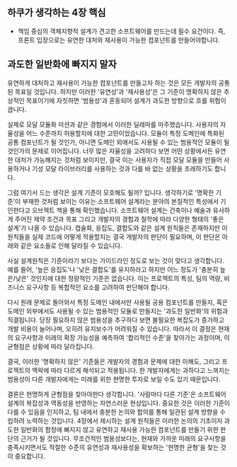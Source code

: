 ## 하쿠가 생각하는 4장 핵심
- 책임 중심의 객체지향적 설계가 견고한 소프트웨어를 만드는데 필수 요건이다. 즉, 프론트 입장으로는 유연한 대처와 재사용이 가능한 컴포넌트를 만들어야합니다.

## 과도한 일반화에 빠지지 말자
유연하게 대처하고 재사용이 가능한 컴포넌트를 만들고자 하는 것은 모든 개발자의 공통된 목표일 것입니다. 하지만 이러한 '유연성'과 '재사용성'은 그 기준이 명확하지 않은 추상적인 목표이기에 자칫하면 '범용성'과 혼동되어 설계가 과도한 방향으로 흐를 위험이 큽니다.

실제로 모달 모듈화 미션과 같은 경험에서 이러한 딜레마를 마주했습니다. 사용자의 자율성을 어느 수준까지 허용할지에 대한 고민이었습니다. 모듈이 특정 도메인에 특화된 공통 컴포넌트가 될 것인가, 아니면 도메인 외에서도 사용될 수 있는 범용적인 모듈이 될 것인가의 문제로 이어집니다. 너무 많은 자율성을 고려하다 보면 어떤 상황에서든 유연한 대처가 가능해지는 것처럼 보이지만, 결국 이는 사용자가 직접 모달 모듈을 만들어 사용하거나 기성 모달 라이브러리를 사용하는 것과 다를 바 없는 상황을 초래하기도 합니다.

그럼 여기서 드는 생각은 설계 기준이 모호해도 될까? 입니다.
생각하기로 '명확한 기준'이 부재한 것처럼 보이는 이유는 소프트웨어 설계라는 분야의 본질적인 특성에서 기인한다고 오브젝트 책을 통해 확인했습니다. 소프트웨어 설계는 건축이나 예술과 유사하게 주어진 제약 조건과 목표 그리고 개발자의 경험과 철학에 따라 다양한 형태의 '좋은 설계'가 나올 수 있습니다. 캡슐화, 응집도, 결합도와 같은 설계 원칙들은 존재하지만 이 원칙들을 실제 코드에 어떻게 적용할지는 결국 개발자의 판단이 필요하며, 이 판단은 아래와 같은 요소들로 인해 달라질 수 있습니다.

사실 설계원칙은 기준이라기 보다는 가이드라인 정도로 보는 것이 맞다고 생각합니다. 예를 들어, '높은 응집도'나 '낮은 결합도'를 유지하라고 하지만 어느 정도가 '충분히 높은/낮은' 것인지에 대한 정량적인 기준은 없습니다. 이는 프로젝트의 특성, 팀의 역량, 비즈니스 요구사항 등 복합적인 요소를 고려하여 판단해야 합니다.

다시 원래 문제로 돌아와서 특정 도메인 내에서만 사용될 공용 컴포넌트를 만들지, 혹은 도메인 외부에서도 사용될 수 있는 범용적인 모듈로 만들지는 '과도한 일반화'의 위험과 직결됩니다. 당장 필요하지 않은 범용성을 추구하다 보면 불필요한 복잡도가 증가하고 개발 비용이 늘어나며, 오히려 유지보수가 어려워질 수 있습니다. 따라서 이 결정은 현재의 요구사항과 미래의 확장 가능성을 예측하여 '합리적인 수준'을 찾아가는 과정이며, 이 균형점은 상황에 따라 달라집니다.

결국, 이러한 '명확하지 않은' 기준들은 개발자의 경험과 문제에 대한 이해도, 그리고 프로젝트의 맥락에 따라 다르게 해석되고 적용됩니다. 한 개발자에게는 과하다고 느껴지는 범용성이 다른 개발자에게는 미래를 위한 현명한 투자로 보일 수도 있기 때문입니다.

결론은 현명하게 균형점을 찾아야한다 생각합니다.
'사람마다 다른 기준'은 소프트웨어 설계의 복잡성과 역동성을 반영하는 자연스러운 현상입니다. 중요한 것은 이러한 기준이 다를 수 있음을 인지하고, 팀 내에서 충분한 논의와 합의를 통해 일관된 설계 방향을 수립하려 노력하는 것입니다. 4장에서 제시하는 설계 원칙들은 이러한 논의의 기초이자 과도한 일반화의 함정에 빠지지 않고 유연하고 재사용 가능한 컴포넌트를 만들기 위한 판단의 근거가 될 것입니다. 무조건적인 범용성보다는, 현재와 가까운 미래의 요구사항을 충족시키면서도 적절한 수준의 유연성과 재사용성을 확보하는 '현명한 균형'을 찾는 것이 중요합니다.
